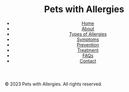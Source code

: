 <!DOCTYPE html>
<html lang="en">
<head>
  <meta charset="UTF-8">
  <meta name="viewport" content="width=device-width, initial-scale=1.0">
  <title>Pets with Allergies</title>
  <link rel="stylesheet" href="styles.css"> <!-- Link to your custom CSS file for styling -->
</head>
<body>
  <header>
    <h1>Pets with Allergies</h1>
    <nav>
      <ul>
        <li><a href="index.html">Home</a></li>
        <li><a href="about.html">About</a></li>
        <li><a href="types.html">Types of Allergies</a></li>
        <li><a href="symptoms.html">Symptoms</a></li>
        <li><a href="prevention.html">Prevention</a></li>
        <li><a href="treatment.html">Treatment</a></li>
        <li><a href="faq.html">FAQs</a></li>
        <li><a href="contact.html">Contact</a></li>
      </ul>
    </nav>
  </header>

  <main>
    <!-- Your content goes here -->
  </main>

  <footer>
    <p>&copy; 2023 Pets with Allergies. All rights reserved.</p>
  </footer>
</body>
</html>
